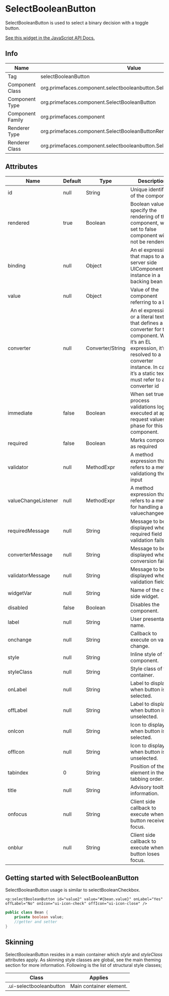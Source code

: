 # SelectBooleanButton

SelectBooleanButton is used to select a binary decision with a toggle button.

[See this widget in the JavaScript API Docs.](../jsdocs/classes/src_primefaces.primefaces.widget.selectbooleanbutton.html)

## Info

| Name | Value |
| --- | --- |
| Tag | selectBooleanButton
| Component Class | org.primefaces.component.selectbooleanbutton.SelectBooleanButton
| Component Type | org.primefaces.component.SelectBooleanButton
| Component Family | org.primefaces.component |
| Renderer Type | org.primefaces.component.SelectBooleanButtonRenderer
| Renderer Class | org.primefaces.component.selectbooleanbutton.SelectBooleanButtonRenderer

## Attributes

| Name | Default | Type | Description | 
| --- | --- | --- | --- |
id | null | String | Unique identifier of the component
rendered | true | Boolean | Boolean value to specify the rendering of the component, when set to false component will not be rendered.
binding | null | Object | An el expression that maps to a server side UIComponent instance in a backing bean
value | null | Object | Value of the component referring to a List.
converter | null | Converter/String | An el expression or a literal text that defines a converter for the component. When it’s an EL expression, it’s resolved to a converter instance. In case it’s a static text, it must refer to a converter id
immediate | false | Boolean | When set true, process validations logic is executed at apply request values phase for this component.
required | false | Boolean | Marks component as required
validator | null | MethodExpr | A method expression that refers to a method validationg the input
valueChangeListener | null | MethodExpr | A method expression that refers to a method for handling a valuechangeevent
requiredMessage | null | String | Message to be displayed when required field validation fails.
converterMessage | null | String | Message to be displayed when conversion fails.
validatorMessage | null | String | Message to be displayed when validation fields.
widgetVar | null | String | Name of the client side widget.
disabled | false | Boolean | Disables the component.
label | null | String | User presentable name.
onchange | null | String | Callback to execute on value change.
style | null | String | Inline style of the component.
styleClass | null | String | Style class of the container.
onLabel | null | String | Label to display when button is selected.
offLabel | null | String | Label to display when button is unselected.
onIcon | null | String | Icon to display when button is selected.
offIcon | null | String | Icon to display when button is unselected.
tabindex | 0 | String | Position of the element in the tabbing order.
title | null | String | Advisory tooltip information.
onfocus | null | String | Client side callback to execute when button receives focus.
onblur | null | String | Client side callback to execute when button loses focus.

## Getting started with SelectBooleanButton
SelectBooleanButton usage is similar to selectBooleanCheckbox.

```xhtml
<p:selectBooleanButton id="value2" value="#{bean.value}" onLabel="Yes" offLabel="No" onIcon="ui-icon-check" offIcon="ui-icon-close" />
```
```java
public class Bean {
    private boolean value;
    //getter and setter
}
```
## Skinning
SelectBooleanButton resides in a main container which _style_ and _styleClass_ attributes apply. As
skinning style classes are global, see the main theming section for more information. Following is
the list of structural style classes;

| Class | Applies | 
| --- | --- | 
.ui-selectbooleanbutton | Main container element.

